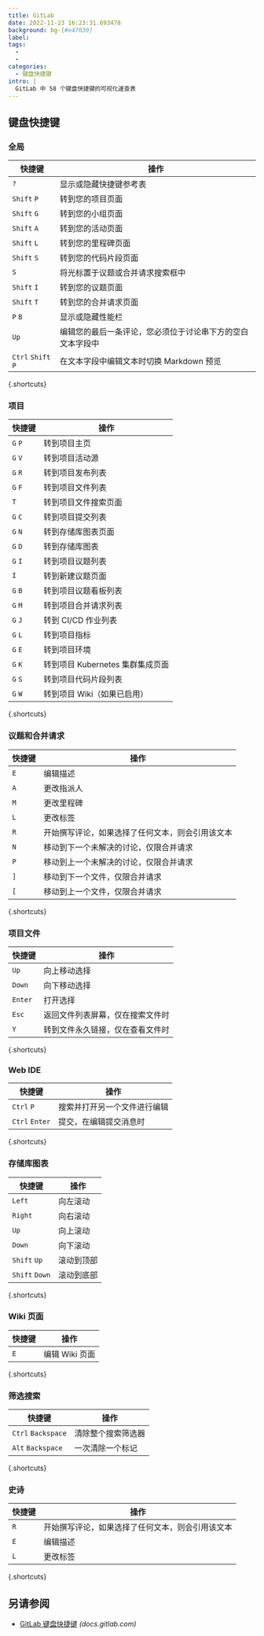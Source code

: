 ```yaml
---
title: GitLab
date: 2022-11-23 16:23:31.693478
background: bg-[#e47030]
label:
tags:
  -
  -
categories:
  - 键盘快捷键
intro: |
  GitLab 中 58 个键盘快捷键的可视化速查表
---
```


## 键盘快捷键

### 全局

| 快捷键             | 操作                                                                     |
| ------------------ | ------------------------------------------------------------------------ |
| `?`                | 显示或隐藏快捷键参考表                                                     |
| `Shift` `P`        | 转到您的项目页面                                                           |
| `Shift` `G`        | 转到您的小组页面                                                           |
| `Shift` `A`        | 转到您的活动页面                                                           |
| `Shift` `L`        | 转到您的里程碑页面                                                         |
| `Shift` `S`        | 转到您的代码片段页面                                                       |
| `S`                | 将光标置于议题或合并请求搜索框中                                           |
| `Shift` `I`        | 转到您的议题页面                                                           |
| `Shift` `T`        | 转到您的合并请求页面                                                       |
| `P` `B`            | 显示或隐藏性能栏                                                           |
| `Up`               | 编辑您的最后一条评论，您必须位于讨论串下方的空白文本字段中                   |
| `Ctrl` `Shift` `P` | 在文本字段中编辑文本时切换 Markdown 预览                                   |

{.shortcuts}

### 项目

| 快捷键 | 操作                                                                 |
| -------- | -------------------------------------------------------------------- |
| `G` `P`  | 转到项目主页                                                         |
| `G` `V`  | 转到项目活动源                                                       |
| `G` `R`  | 转到项目发布列表                                                     |
| `G` `F`  | 转到项目文件列表                                                     |
| `T`      | 转到项目文件搜索页面                                                 |
| `G` `C`  | 转到项目提交列表                                                     |
| `G` `N`  | 转到存储库图表页面                                                   |
| `G` `D`  | 转到存储库图表                                                       |
| `G` `I`  | 转到项目议题列表                                                     |
| `I`      | 转到新建议题页面                                                     |
| `G` `B`  | 转到项目议题看板列表                                                 |
| `G` `M`  | 转到项目合并请求列表                                                 |
| `G` `J`  | 转到 CI/CD 作业列表                                                  |
| `G` `L`  | 转到项目指标                                                         |
| `G` `E`  | 转到项目环境                                                         |
| `G` `K`  | 转到项目 Kubernetes 集群集成页面                                     |
| `G` `S`  | 转到项目代码片段列表                                                 |
| `G` `W`  | 转到项目 Wiki（如果已启用）                                          |

{.shortcuts}

### 议题和合并请求

| 快捷键 | 操作                                                               |
| -------- | ------------------------------------------------------------------ |
| `E`      | 编辑描述                                                           |
| `A`      | 更改指派人                                                         |
| `M`      | 更改里程碑                                                         |
| `L`      | 更改标签                                                           |
| `R`      | 开始撰写评论，如果选择了任何文本，则会引用该文本                     |
| `N`      | 移动到下一个未解决的讨论，仅限合并请求                             |
| `P`      | 移动到上一个未解决的讨论，仅限合并请求                             |
| `]`      | 移动到下一个文件，仅限合并请求                                     |
| `[`      | 移动到上一个文件，仅限合并请求                                     |

{.shortcuts}

### 项目文件

| 快捷键 | 操作                                                                |
| -------- | ------------------------------------------------------------------- |
| `Up`     | 向上移动选择                                                        |
| `Down`   | 向下移动选择                                                        |
| `Enter`  | 打开选择                                                            |
| `Esc`    | 返回文件列表屏幕，仅在搜索文件时                                    |
| `Y`      | 转到文件永久链接，仅在查看文件时                                    |

{.shortcuts}

### Web IDE

| 快捷键       | 操作                                                              |
| -------------- | ----------------------------------------------------------------- |
| `Ctrl` `P`     | 搜索并打开另一个文件进行编辑                                      |
| `Ctrl` `Enter` | 提交，在编辑提交消息时                                            |

{.shortcuts}

### 存储库图表

| 快捷键       | 操作             |
| -------------- | ---------------- |
| `Left`         |向左滚动          |
| `Right`        | 向右滚动         |
| `Up`           | 向上滚动         |
| `Down`         | 向下滚动         |
| `Shift` `Up`   | 滚动到顶部       |
| `Shift` `Down` | 滚动到底部       |

{.shortcuts}

### Wiki 页面

| 快捷键 | 操作           |
| -------- | -------------- |
| `E`      | 编辑 Wiki 页面 |

{.shortcuts}

### 筛选搜索

| 快捷键             | 操作                       |
| ------------------ | -------------------------- |
| `Ctrl` `Backspace` | 清除整个搜索筛选器           |
| `Alt` `Backspace`  | 一次清除一个标记             |

{.shortcuts}

### 史诗

| 快捷键 | 操作                                                               |
| -------- | ------------------------------------------------------------------ |
| `R`      | 开始撰写评论，如果选择了任何文本，则会引用该文本                     |
| `E`      | 编辑描述                                                           |
| `L`      | 更改标签                                                           |

{.shortcuts}

## 另请参阅

- [GitLab 键盘快捷键](https://docs.gitlab.com/ee/user/shortcuts.html) _(docs.gitlab.com)_
